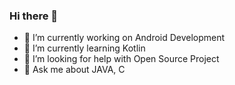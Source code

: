 ### Hi there 👋

- 🔭 I’m currently working on Android Development
- 🌱 I’m currently learning Kotlin
- 🤔 I’m looking for help with Open Source Project
- 💬 Ask me about JAVA, C


